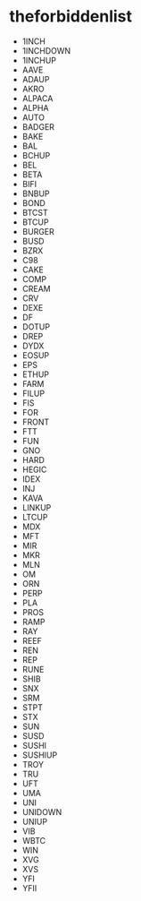 # theforbiddenlist

- 1INCH
- 1INCHDOWN
- 1INCHUP
- AAVE
- ADAUP
- AKRO
- ALPACA
- ALPHA
- AUTO
- BADGER
- BAKE
- BAL
- BCHUP
- BEL
- BETA
- BIFI
- BNBUP
- BOND
- BTCST
- BTCUP
- BURGER
- BUSD
- BZRX
- C98
- CAKE
- COMP
- CREAM
- CRV
- DEXE
- DF
- DOTUP
- DREP
- DYDX
- EOSUP
- EPS
- ETHUP
- FARM
- FILUP
- FIS
- FOR
- FRONT
- FTT
- FUN
- GNO
- HARD
- HEGIC
- IDEX
- INJ
- KAVA
- LINKUP
- LTCUP
- MDX
- MFT
- MIR
- MKR
- MLN
- OM
- ORN
- PERP
- PLA
- PROS
- RAMP
- RAY
- REEF
- REN
- REP
- RUNE
- SHIB
- SNX
- SRM
- STPT
- STX
- SUN
- SUSD
- SUSHI
- SUSHIUP
- TROY
- TRU
- UFT
- UMA
- UNI
- UNIDOWN
- UNIUP
- VIB
- WBTC
- WIN
- XVG
- XVS
- YFI
- YFII
